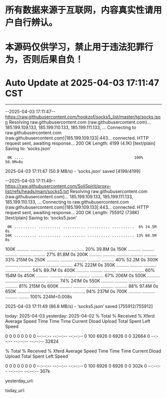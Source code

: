 # 所有数据来源于互联网，内容真实性请用户自行辨认。

# 本源码仅供学习，禁止用于违法犯罪行为，否则后果自负！

# Auto Update  at 2025-04-03 17:11:47 CST
------------------------------------------------
--2025-04-03 17:11:47--  https://raw.githubusercontent.com/hookzof/socks5_list/master/tg/socks.json
Resolving raw.githubusercontent.com (raw.githubusercontent.com)... 185.199.109.133, 185.199.110.133, 185.199.111.133, ...
Connecting to raw.githubusercontent.com (raw.githubusercontent.com)|185.199.109.133|:443... connected.
HTTP request sent, awaiting response... 200 OK
Length: 4199 (4.1K) [text/plain]
Saving to: ‘socks.json’

     0K ....                                                  100% 50.9M=0s

2025-04-03 17:11:47 (50.9 MB/s) - ‘socks.json’ saved [4199/4199]

--2025-04-03 17:11:49--  https://raw.githubusercontent.com/SoliSpirit/proxy-list/refs/heads/main/socks5.txt
Resolving raw.githubusercontent.com (raw.githubusercontent.com)... 185.199.109.133, 185.199.111.133, 185.199.110.133, ...
Connecting to raw.githubusercontent.com (raw.githubusercontent.com)|185.199.109.133|:443... connected.
HTTP request sent, awaiting response... 200 OK
Length: 755912 (738K) [text/plain]
Saving to: ‘socks5.json’

     0K .......... .......... .......... .......... ..........  6% 24.5M 0s
    50K .......... .......... .......... .......... .......... 13% 68.5M 0s
   100K .......... .......... .......... .......... .......... 20% 39.8M 0s
   150K .......... .......... .......... .......... .......... 27% 81.8M 0s
   200K .......... .......... .......... .......... .......... 33%  215M 0s
   250K .......... .......... .......... .......... .......... 40% 52.2M 0s
   300K .......... .......... .......... .......... .......... 47%  222M 0s
   350K .......... .......... .......... .......... .......... 54% 89.7M 0s
   400K .......... .......... .......... .......... .......... 60%  154M 0s
   450K .......... .......... .......... .......... .......... 67%  206M 0s
   500K .......... .......... .......... .......... .......... 74%  241M 0s
   550K .......... .......... .......... .......... .......... 81%  215M 0s
   600K .......... .......... .......... .......... .......... 88% 97.4M 0s
   650K .......... .......... .......... .......... .......... 94%  237M 0s
   700K .......... .......... .......... ........             100%  224M=0.008s

2025-04-03 17:11:49 (86.8 MB/s) - ‘socks5.json’ saved [755912/755912]

today: 2025-04-03
yesterday: 2025-04-02
  % Total    % Received % Xferd  Average Speed   Time    Time     Time  Current
                                 Dload  Upload   Total   Spent    Left  Speed
  0     0    0     0    0     0      0      0 --:--:-- --:--:-- --:--:--     0100  6926    0  6926    0     0  32664      0 --:--:-- --:--:-- --:--:-- 32824

  % Total    % Received % Xferd  Average Speed   Time    Time     Time  Current
                                 Dload  Upload   Total   Spent    Left  Speed
  0     0    0     0    0     0      0      0 --:--:-- --:--:-- --:--:--     0100  6926    0  6926    0     0   302k      0 --:--:-- --:--:-- --:--:--  307k

yesterday_url:

today_url:

